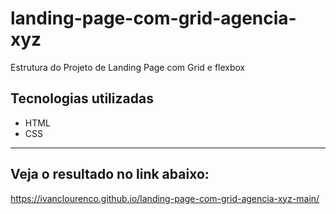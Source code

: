 # landing-page-com-grid-agencia-xyz
Estrutura do Projeto de Landing Page com Grid e flexbox
## Tecnologias utilizadas 
- HTML
- CSS
 
---
## Veja o resultado no link abaixo:
 https://ivanclourenco.github.io/landing-page-com-grid-agencia-xyz-main/
